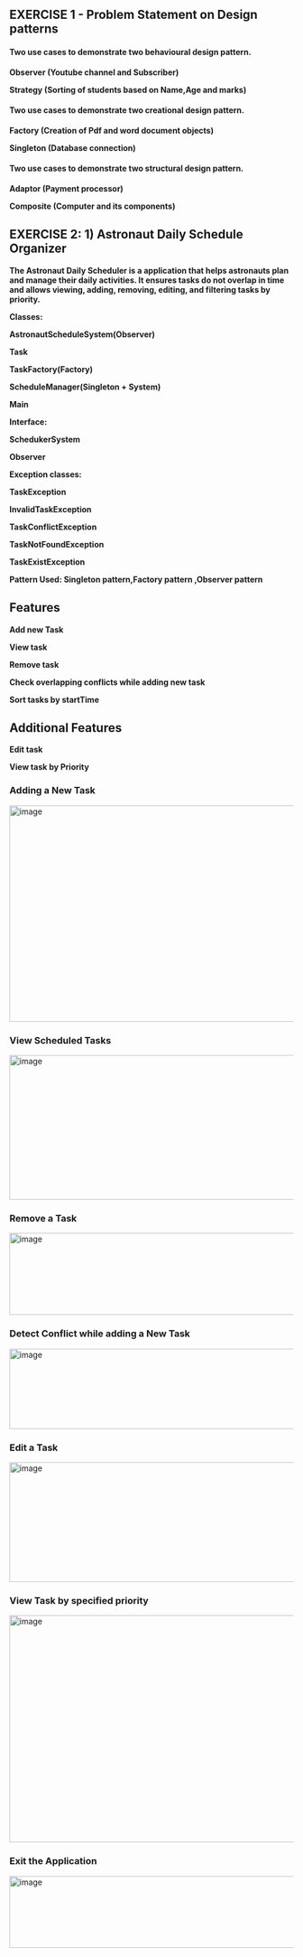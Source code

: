 ## EXERCISE 1 - Problem Statement on Design patterns

  #### Two use cases to demonstrate two behavioural design pattern.

  **Observer (Youtube channel and Subscriber)**
  
  **Strategy (Sorting of students based on Name,Age and marks)**
  
  #### Two use cases to demonstrate two creational design pattern.

  **Factory (Creation of Pdf and word document objects)**
  
  **Singleton (Database connection)**
  
  #### Two use cases to demonstrate two structural design pattern.
  
  **Adaptor (Payment processor)**
  
  **Composite (Computer and its components)**

  ## EXERCISE 2: 1) Astronaut Daily Schedule Organizer

**The Astronaut Daily Scheduler is a application that helps astronauts plan and manage their daily activities. It ensures tasks do not overlap in time and allows viewing, adding, removing, editing, and filtering tasks by priority.**

**Classes:**

**AstronautScheduleSystem(Observer)**

**Task**

**TaskFactory(Factory)**

**ScheduleManager(Singleton + System)**

**Main**

**Interface:**

**SchedukerSystem**

**Observer**

**Exception classes:**

**TaskException**

**InvalidTaskException**

**TaskConflictException**

**TaskNotFoundException**

**TaskExistException**

**Pattern Used: Singleton pattern,Factory pattern ,Observer pattern**

## Features

**Add new Task**

**View task**

**Remove task**

**Check overlapping conflicts while adding new task**

**Sort tasks by startTime**

## Additional Features

**Edit task**

**View task by Priority**

### Adding a New Task

<img width="926" height="383" alt="image" src="https://github.com/user-attachments/assets/a141576d-79c3-432e-a777-f43bebba27ef" />

### View Scheduled Tasks

<img width="918" height="256" alt="image" src="https://github.com/user-attachments/assets/88db15f7-9538-488a-9a93-572209210cbe" />

### Remove a Task

<img width="981" height="145" alt="image" src="https://github.com/user-attachments/assets/a2581eb5-71c4-4d0a-96b7-f4e52eb9a2f8" />

### Detect Conflict while adding a New Task

<img width="1000" height="142" alt="image" src="https://github.com/user-attachments/assets/f93e4948-11b6-4326-bbfd-d04f55222a19" />

### Edit a Task

<img width="960" height="212" alt="image" src="https://github.com/user-attachments/assets/4cc44518-dc3d-4162-9d79-8a7e14818372" />

### View Task by specified priority

<img width="986" height="402" alt="image" src="https://github.com/user-attachments/assets/2a43be7f-db97-4524-b0e7-70ff834b04f9" />

### Exit the Application

<img width="618" height="127" alt="image" src="https://github.com/user-attachments/assets/4c6768cf-d8e7-497c-afe6-e6eb59b58a55" />






